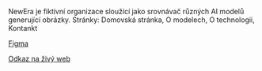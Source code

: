 NewEra je fiktivní organizace sloužící jako srovnávač různých AI modelů generující obrázky.
Stránky: Domovská stránka, O modelech, O technologii, Kontankt


[Figma](https://www.figma.com/design/Xo1uVtc7wR9OeXgwp2ILIb/HejzlarTom%C3%A1%C5%A1?node-id=0-1&t=crfu39fMf6guuU7w-1)


[Odkaz na živý web](https://pslib-cz.github.io/2024-p2b-web-projekt-TomasHejzlar/)



